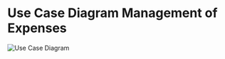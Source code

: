# Use Case Diagram Management of Expenses

![Use Case Diagram](../figures/use_case_diagram_management_of_expenses.png)